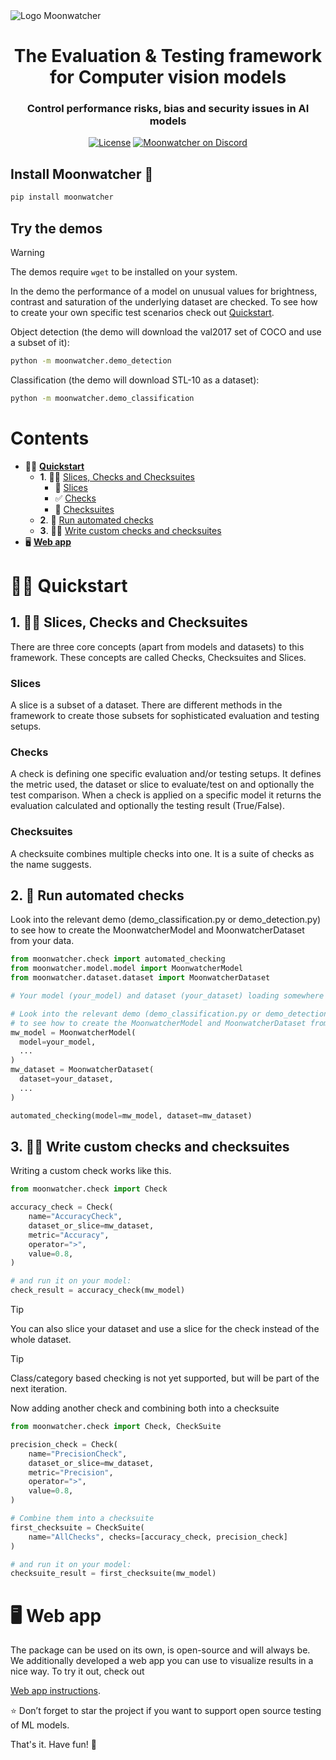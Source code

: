 <picture>
  <source media="(prefers-color-scheme: dark)" srcset="https://github.com/moonwatcher-ai/moonwatcher/assets/735435/4e17639c-e82b-4f93-b70b-47472865e365">
  <source media="(prefers-color-scheme: light)" srcset="https://github.com/moonwatcher-ai/moonwatcher/assets/735435/bcbfd1ba-a3c6-420d-8cef-afc617205f83">
  <img alt="Logo Moonwatcher" src="https://github.com/moonwatcher-ai/moonwatcher/assets/735435/bcbfd1ba-a3c6-420d-8cef-afc617205f83">
</picture>
<h1 align="center" weight='300' >The Evaluation & Testing framework for Computer vision models</h1>
<h3 align="center" weight='300' >Control performance risks, bias and security issues in AI models</h3>
<div align="center">

  [![License](https://img.shields.io/badge/License-Apache_2.0-blue.svg)](https://github.com/moonwatcher-ai/moonwatcher/blob/main/LICENSE)
  [![Moonwatcher on Discord](https://img.shields.io/discord/1230407128842506251?label=Discord)](https://discord.com/invite/xHgSYGXZQK)

</div>

## Install Moonwatcher 🌝

```sh
pip install moonwatcher
```

## Try the demos
> [!WARNING]
> The demos require `wget` to be installed on your system.

In the demo the performance of a model on unusual values for brightness, contrast and saturation of the underlying
dataset are checked. To see how to create your own specific test scenarios check out [Quickstart](#quickstart).

Object detection (the demo will download the val2017 set of COCO and use a subset of it):
```sh
python -m moonwatcher.demo_detection
```

Classification (the demo will download STL-10 as a dataset):
```sh
python -m moonwatcher.demo_classification
```

# Contents

- 🏃‍♀️ **[Quickstart](#quickstart)**
    - **1**. 🧑‍🏫 [Slices, Checks and Checksuites](#slices_checks_and_checksuites)
      - 🍰 [Slices](#slices)
      - ✅ [Checks](#checks)
      - 📄 [Checksuites](#checksuites)
    - **2**. 🤖 [Run automated checks](#automated-checks)
    - **3**. 👨‍💻 [Write custom checks and checksuites](#write-custom-checks-and-checksuites)
- 🖥️ **[Web app](#webapp)**

<h1 id="quickstart">🏃‍♀️ Quickstart</h1>

<h2 id="slices_checks_and_checksuites">1. 🧑‍🏫 Slices, Checks and Checksuites</h2>
There are three core concepts (apart from models and datasets) to this framework. These concepts are called Checks, Checksuites and Slices.

<h3 id="slices"> Slices</h3>
A slice is a subset of a dataset. There are different methods in the framework to create those subsets for sophisticated evaluation and testing setups.

<h3 id="checks"> Checks</h3>
A check is defining one specific evaluation and/or testing setups. It defines the metric used, the dataset or slice to evaluate/test on and optionally the test comparison.  
When a check is applied on a specific model it returns the evaluation calculated and optionally the testing result (True/False).

<h3 id="checksuites"> Checksuites</h3>
A checksuite combines multiple checks into one. It is a suite of checks as the name suggests.



<h2 id="automated-checks">2. 🤖 Run automated checks</h2>  

Look into the relevant demo (demo_classification.py or demo_detection.py) to see how to create the MoonwatcherModel and MoonwatcherDataset from your data.
```python
from moonwatcher.check import automated_checking
from moonwatcher.model.model import MoonwatcherModel
from moonwatcher.dataset.dataset import MoonwatcherDataset

# Your model (your_model) and dataset (your_dataset) loading somewhere

# Look into the relevant demo (demo_classification.py or demo_detection.py)
# to see how to create the MoonwatcherModel and MoonwatcherDataset from your data.
mw_model = MoonwatcherModel(
  model=your_model,
  ...
)
mw_dataset = MoonwatcherDataset(
  dataset=your_dataset,
  ...
)

automated_checking(model=mw_model, dataset=mw_dataset)  
```

<h2 id="use-custom-checks-and-checksuites">3. 👨‍💻 Write custom checks and checksuites</h2>  

Writing a custom check works like this.
```python
from moonwatcher.check import Check

accuracy_check = Check(
    name="AccuracyCheck",
    dataset_or_slice=mw_dataset,
    metric="Accuracy",
    operator=">",
    value=0.8,
)

# and run it on your model:
check_result = accuracy_check(mw_model)
```
> [!TIP]
> You can also slice your dataset and use a slice for the check instead of the whole dataset.

> [!TIP]
> Class/category based checking is not yet supported, but will be part of the next iteration.

Now adding another check and combining both into a checksuite
```python
from moonwatcher.check import Check, CheckSuite

precision_check = Check(
    name="PrecisionCheck",
    dataset_or_slice=mw_dataset,
    metric="Precision",
    operator=">",
    value=0.8,
)

# Combine them into a checksuite
first_checksuite = CheckSuite(
    name="AllChecks", checks=[accuracy_check, precision_check]
)

# and run it on your model:
checksuite_result = first_checksuite(mw_model)
```

<h1 id="Webapp"> 🖥️ Web app</h1>
The package can be used on its own, 
is open-source and will always be. We additionally developed a web app you
can use to visualize results in a nice way. To try it out, check out 

[Web app instructions](readme/README_webapp.md).  
  
⭐️ Don’t forget to star the project if you want to support open source testing of ML models.

That's it. Have fun! 🌚
